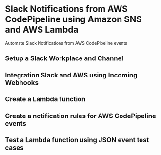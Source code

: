 # Slack Notifications from AWS CodePipeline using Amazon SNS and AWS Lambda
Automate Slack Notifications from AWS CodePipeline events

## Setup a Slack Workplace and Channel

## Integration Slack and AWS using Incoming Webhooks

## Create a Lambda function

## Create a notification rules for AWS CodePipeline events

## Test a Lambda function using JSON event test cases
